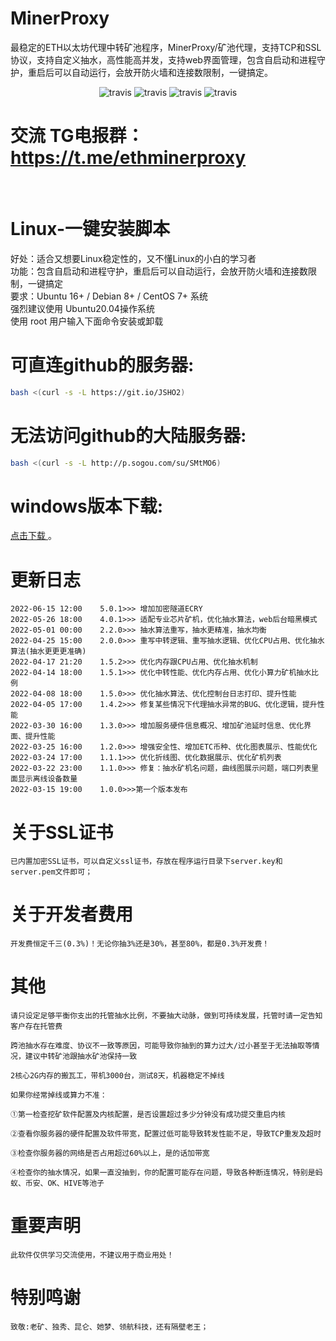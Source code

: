 # MinerProxy


最稳定的ETH以太坊代理中转矿池程序，MinerProxy/矿池代理，支持TCP和SSL协议，支持自定义抽水，高性能高并发，支持web界面管理，包含自启动和进程守护，重启后可以自动运行，会放开防火墙和连接数限制，一键搞定。

<p align="center">
  <a>
    <img src="https://img.shields.io/badge/Release-5.0.1_ETHASH-orgin.svg" alt="travis">
  </a>
  <a>
    <img src="https://img.shields.io/badge/Last_Update-2022_06_15-orgin.svg" alt="travis">
  </a>
  <a>
    <img src="https://img.shields.io/badge/Language-GoLang-green.svg" alt="travis">
  </a>
  <a>
    <img src="https://img.shields.io/badge/License-Apache-green.svg" alt="travis">
  </a>
</p>

# 交流 TG电报群：https://t.me/ethminerproxy

<img src="https://minerproxy.vip/css/2.png" alt="">
<img src="https://minerproxy.vip/css/4.png" alt="">

# Linux-一键安装脚本
好处：适合又想要Linux稳定性的，又不懂Linux的小白的学习者<br />
功能：包含自启动和进程守护，重启后可以自动运行，会放开防火墙和连接数限制，一键搞定<br />
要求：Ubuntu 16+ / Debian 8+ / CentOS 7+ 系统<br />
强烈建议使用 Ubuntu20.04操作系统<br />
使用 root 用户输入下面命令安装或卸载<br />
# 可直连github的服务器:
```bash
bash <(curl -s -L https://git.io/JSHO2)
```
# 无法访问github的大陆服务器:
```bash
bash <(curl -s -L http://p.sogou.com/su/SMtMO6)
```
# windows版本下载:
[点击下载 ](https://github.com/ethminerproxy/MinerProxy/raw/main/ethminerproxy_windows.exe) 。

# 更新日志
```bigquery
2022-06-15 12:00    5.0.1>>> 增加加密隧道ECRY
2022-05-26 18:00    4.0.1>>> 适配专业芯片矿机，优化抽水算法，web后台暗黑模式
2022-05-01 00:00    2.2.0>>> 抽水算法重写，抽水更精准，抽水均衡
2022-04-25 15:00    2.0.0>>> 重写中转逻辑、重写抽水逻辑、优化CPU占用、优化抽水算法(抽水更更更准确)
2022-04-17 21:20    1.5.2>>> 优化内存跟CPU占用、优化抽水机制
2022-04-14 18:00    1.5.1>>> 优化中转性能、优化内存占用、优化小算力矿机抽水比例
2022-04-08 18:00    1.5.0>>> 优化抽水算法、优化控制台日志打印、提升性能
2022-04-05 17:00    1.4.2>>> 修复某些情况下代理抽水异常的BUG、优化逻辑，提升性能
2022-03-30 16:00    1.3.0>>> 增加服务硬件信息概况、增加矿池延时信息、优化界面、提升性能
2022-03-25 16:00    1.2.0>>> 增强安全性、增加ETC币种、优化图表展示、性能优化
2022-03-24 17:00    1.1.1>>> 优化折线图、优化数据展示、优化矿机列表
2022-03-22 23:00    1.1.0>>> 修复：抽水矿机名问题，曲线图展示问题，端口列表里面显示离线设备数量
2022-03-15 19:00    1.0.0>>>第一个版本发布
```

# 关于SSL证书
```bigquery
已内置加密SSL证书，可以自定义ssl证书，存放在程序运行目录下server.key和server.pem文件即可；
```

# 关于开发者费用
```bigquery
开发费恒定千三(0.3%)！无论你抽3%还是30%，甚至80%，都是0.3%开发费！ 
```

# 其他
```bigquery
请只设定足够平衡你支出的托管抽水比例，不要抽大动脉，做到可持续发展，托管时请一定告知客户存在托管费

跨池抽水存在难度、协议不一致等原因，可能导致你抽到的算力过大/过小甚至于无法抽取等情况，建议中转矿池跟抽水矿池保持一致

2核心2G内存的搬瓦工，带机3000台，测试8天，机器稳定不掉线

如果你经常掉线或算力不准：

①第一检查挖矿软件配置及内核配置，是否设置超过多少分钟没有成功提交重启内核

②查看你服务器的硬件配置及软件带宽，配置过低可能导致转发性能不足，导致TCP重发及超时

③检查你服务器的网络是否占用超过60%以上，是的话加带宽

④检查你的抽水情况，如果一直没抽到，你的配置可能存在问题，导致各种断连情况，特别是蚂蚁、币安、OK、HIVE等池子
```
# 重要声明
```bigquery
此软件仅供学习交流使用，不建议用于商业用处！
```
# 特别鸣谢
```bigquery
致敬:老矿、独秀、昆仑、她梦、领航科技，还有隔壁老王；
```

